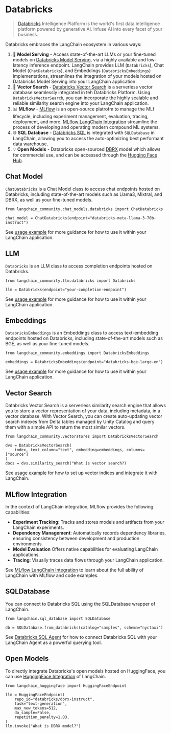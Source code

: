 Databricks
==========

> [Databricks](https://www.databricks.com/) Intelligence Platform is the world's first data intelligence platform powered by generative AI. Infuse AI into every facet of your business.

Databricks embraces the LangChain ecosystem in various ways:

1. 🚀 **Model Serving** - Access state-of-the-art LLMs or your fine-tuned models on [Databricks Model Serving](https://www.databricks.com/product/model-serving), via a highly available and low-latency inference endpoint. LangChain provides LLM (`Databricks`), Chat Model (`ChatDatabricks`), and Embeddings (`DatabricksEmbeddings`) implementations, streamlines the integration of your models hosted on Databricks Model Serving into your LangChain application.
2. 📃 **Vector Search** - [Databricks Vector Search](https://www.databricks.com/product/machine-learning/vector-search) is a serverless vector database seamlessly integrated in teh Databricks Platform. Using `DatabricksVectorSearch`, you can incorporate the highly scalable and reliable similarity search engine into your LangChain application.
3. 📊 **MLflow** - [MLflow](https://mlflow.org/) is an open-source platrofm to manage the MLf lifecycle, including experiment management, evaluation, tracing, deployment, and more. [MLflow LangChain Integration](../providers/mlflow_tracking.ipynb) streamline the process of developing and operating modern compound ML systems.
4. 🌐 **SQL Database** - [Databricks SQL](https://www.databricks.com/product/databricks-sql) is integrated with `SQLDatabase` in LangChain, allowing you to access the auto-optimizing best performant data warehouse.
5. 💡 **Open Models** - Databricks open-sourced [DBRX](https://www.databricks.com/blog/introducing-dbrx-new-state-art-open-llm) model which allows for commercial use, and can be accessed through the [Hugging Face Hub](https://huggingface.co/databricks/dbrx-instruct).

Chat Model
----------

`ChatDatabricks` is a Chat Model class to access chat endpoints hosted on Databricks, including state-of-the-art models such as Llama3, Mixtral, and DBRX, as well as your fine-tuned models.

```
from langchain_community.chat_models.databricks import ChatDatabricks

chat_model = ChatDatabricks(endpoint="databricks-meta-llama-3-70b-instruct")
```

See [usage example](../chat/databricks.ipynb) for more guidance for how to use it within your LangChain application.

LLM
---

`Databricks` is an LLM class to access completion endpoints hosted on Databricks.

```
from langchain_community.llm.databricks import Databricks

llm = Databricks(endpoint="your-completion-endpoint")
```

See [usage example](../llms/databricks.ipynb) for more guidance for how to use it within your LangChain application.


Embeddings
----------

`DatabricksEmbeddings` is an Embeddings class to access text-embedding endpoints hosted on Databricks, including state-of-the-art models such as BGE, as well as your fine-tuned models.

```
from langchain_community.embeddings import DatabricksEmbeddings

embeddings = DatabricksEmbeddings(endpoint="databricks-bge-large-en")
```

See [usage example](../text_embedding/databricks.ipynb) for more guidance for how to use it within your LangChain application.


Vector Search
-------------

Databricks Vector Search is a serverless similarity search engine that allows you to store a vector representation of your data, including metadata, in a vector database. With Vector Search, you can create auto-updating vector search indexes from Delta tables managed by Unity Catalog and query them with a simple API to return the most similar vectors.

```
from langchain_community.vectorstores import DatabricksVectorSearch

dvs = DatabricksVectorSearch(
    index, text_column="text", embedding=embeddings, columns=["source"]
)
docs = dvs.similarity_search("What is vector search?)
```

See [usage example](/docs/integrations/vectorstores/databricks_vector_search) for how to set up vector indices and integrate it with LangChain.


MLflow Integration
------------------

In the context of LangChain integration, MLflow provides the following capabilities:

- **Experiment Tracking**: Tracks and stores models and artifacts from your LangChain experiments.
- **Dependency Management**: Automatically records dependency libraries, ensuring consistency between development and production environments.
- **Model Evaluation** Offers native capabilities for evaluating LangChain applications.
- **Tracing**: Visually traces data flows through your LangChain application.

See [MLflow LangChain Integration](../providers/mlflow_tracking.ipynb) to learn about the full ability of LangChain with MLflow and code examples.

SQLDatabase
-----------
You can connect to Databricks SQL using the SQLDatabase wrapper of LangChain.
```
from langchain.sql_database import SQLDatabase

db = SQLDatabase.from_databricks(catalog="samples", schema="nyctaxi")
```

See [Databricks SQL Agent](https://docs.databricks.com/en/large-language-models/langchain.html#databricks-sql-agent) for how to connect Databricks SQL with your LangChain Agent as a powerful querying tool.

Open Models
-----------

To directly integrate Databricks's open models hosted on HuggingFace, you can use [HuggingFace Integration](../platforms/huggingface.mdx) of LangChain.

```
from langchain_huggingface import HuggingFaceEndpoint

llm = HuggingFaceEndpoint(
    repo_id="databricks/dbrx-instruct",
    task="text-generation",
    max_new_tokens=512,
    do_sample=False,
    repetition_penalty=1.03,
)
llm.invoke("What is DBRX model?")
```
